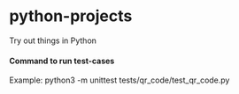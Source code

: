 # python-projects
Try out things in Python

#### Command to run test-cases
Example:
python3 -m unittest tests/qr_code/test_qr_code.py

